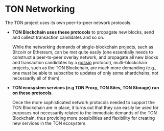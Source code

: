 # TON Networking

The TON project uses its own peer-to-peer network protocols.

- **TON Blockchain uses these protocols** to propagate new blocks, send and collect transaction candidates and so on.

  While the networking demands of single-blockchain projects, such as Bitcoin or Ethereum, can be met quite easily (one essentially needs to construct
  a peer-to-peer overlay network, and propagate all new blocks and
  transaction candidates by a [gossip](https://en.wikipedia.org/wiki/Gossip_protocol) protocol), multi-blockchain projects, such
  as the TON Blockchain, are much more demanding (e.g., one must be able to
  subscribe to updates of only some shardchains, not necessarily all of them).


- **TON ecosystem services (e.g TON Proxy, TON Sites, TON Storage) run on these protocols.**

  Once the more sophisticated network protocols needed
  to support the TON Blockchain are in place, it turns out that they can easily
  be used for purposes not necessarily related to the immediate demands of the
  TON Blockchain, thus providing more possibilities and flexibility for creating
  new services in the TON ecosystem.

